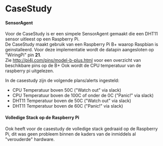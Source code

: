 # CaseStudy


#### SensorAgent
Voor de CaseStudy is er een simpele SensorAgent gemaakt die een DHT11 sensor uitleest op een Raspberry Pi.  
De CaseStudy maakt gebruik van een Raspberry Pi B+ waarop Raspbian is geinstalleerd.
Voor deze implementatie wordt de datapin aangesloten op "WiringPi" pin **21**.   
Zie http://pi4j.com/pins/model-b-plus.html voor een overzicht van beschikbare pins op de B+
Ook wordt de CPU temperatuur van de raspberry pi uitgelezen.

In de casestudy zijn de volgende plans/alerts ingesteld:
* CPU Temperatuur boven 50C ("Watch out" via slack)
* CPU Temperatuur boven de 100C of onder de 0C ("Panic!" via slack)
* DHT11 Temperatuur boven de 50C ("Watch out" via slack)
* DHT11 Temperatuur boven de 60C ("Panic!" via slack)
  
#### Volledige Stack op de Raspberry Pi
Ook heeft voor de casestudy de volledige stack gedraaid op de Raspberry Pi, dit was geen probleem binnen de kaders 
van de inmiddels al "verouderde" hardware.
